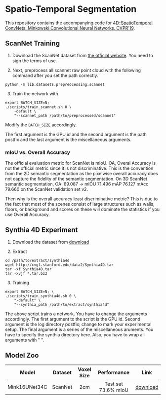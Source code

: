 # Spatio-Temporal Segmentation

This repository contains the accompanying code for [4D-SpatioTemporal ConvNets: Minkowski Convolutional Neural Networks, CVPR'19](https://arxiv.org/abs/1904.08755).


## ScanNet Training

1. Download the ScanNet dataset from [the official website](http://kaldir.vc.in.tum.de/scannet_benchmark/documentation). You need to sign the terms of use.

2. Next, preprocess all scannet raw point cloud with the following command after you set the path correctly.

```
python -m lib.datasets.prepreocessing.scannet
```

3. Train the network with

```
export BATCH_SIZE=N;
./scripts/train_scannet.sh 0 \
	-default \
	"--scannet_path /path/to/preprocessed/scannet"
```

Modify the `BATCH_SIZE` accordingly.

The first argument is the GPU id and the second argument is the path postfix
and the last argument is the miscellaneous arguments.


### mIoU vs. Overall Accuracy

The official evaluation metric for ScanNet is mIoU.
OA, Overal Accuracy is not the official metric since it is not discriminative. This is the convention from the 2D semantic segmentation as the pixelwise overall accuracy does not capture the fidelity of the semantic segmentation.
On 3D ScanNet semantic segmentation, OA: 89.087 -> mIOU 71.496 mAP 76.127 mAcc 79.660 on the ScanNet validation set v2.

Then why is the overall accuracy least discriminative metric?  This is due to the fact that most of the scenes consist of large structures
such as walls, floors, or background and scores on these will dominate the statistics if you use Overall Accuracy.


## Synthia 4D Experiment

1. Download the dataset from [download](http://cvgl.stanford.edu/data2/Synthia4D.tar)

2. Extract

```
cd /path/to/extract/synthia4d
wget http://cvgl.stanford.edu/data2/Synthia4D.tar
tar -xf Synthia4D.tar
tar -xvjf *.tar.bz2
```

3. Training

```
export BATCH_SIZE=N; \
./scripts/train_synthia4d.sh 0 \
	"-default" \
	"--synthia_path /path/to/extract/synthia4d"
```

The above script trains a network. You have to change the arguments accordingly. The first argument to the script is the GPU id. Second argument is the log directory postfix; change to mark your experimental setup. The final argument is a series of the miscellaneous aruments. You have to specify the synthia directory here. Also, you have to wrap all arguments with " ".


## Model Zoo

| Model         | Dataset | Voxel Size | Performance              | Link   |
|:-------------:|:-------:|:----------:|:------------------------:|:------:|
| Mink16UNet34C | ScanNet | 2cm        | Test set 73.6% mIoU      | [download](https://node1.chrischoy.org/data/publications/minknet/Mink16UNet34C_ScanNet.pth) |
